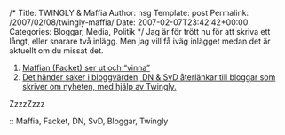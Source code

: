 /*
 Title: TWINGLY &#038; Maffia
 Author: nsg
 Template: post
 Permalink: /2007/02/08/twingly-maffia/
 Date: 2007-02-07T23:42:42+00:00
 Categories: Bloggar, Media, Politik
*/
Jag är för trött nu för att skriva ett långt, eller snarare två inlägg. Men jag vill få iväg inlägget medan det är aktuellt om du missat det.

1. [Maffian (Facket) ser ut och &#8220;vinna&#8221;][1]  
2. [Det händer saker i bloggvärden, DN &#038; SvD återlänkar till bloggar som skriver om nyheten, med hjälp av Twingly.][2]

ZzzzZzzz

:: Maffia, Facket, DN, SvD, Bloggar, Twingly

<small></small>

 [1]: http://knuff.se/u/179fb9/428/n
 [2]: http://knuff.se/u/17a375/98/i